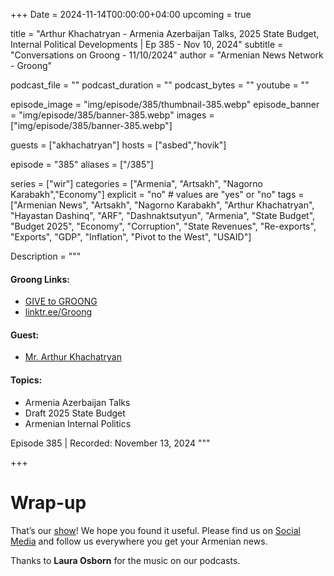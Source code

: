 +++
Date = 2024-11-14T00:00:00+04:00
upcoming = true

title = "Arthur Khachatryan - Armenia Azerbaijan Talks, 2025 State Budget, Internal Political Developments | Ep 385 - Nov 10, 2024"
subtitle = "Conversations on Groong - 11/10/2024"
author = "Armenian News Network - Groong"

podcast_file = ""
podcast_duration = ""
podcast_bytes = ""
youtube = ""

episode_image = "img/episode/385/thumbnail-385.webp"
episode_banner = "img/episode/385/banner-385.webp"
images = ["img/episode/385/banner-385.webp"]

guests = ["akhachatryan"]
hosts = ["asbed","hovik"]

episode = "385"
aliases = ["/385"]

series = ["wir"]
categories = ["Armenia", "Artsakh", "Nagorno Karabakh","Economy"]
explicit = "no" # values are "yes" or "no"
tags = ["Armenian News", "Artsakh", "Nagorno Karabakh", "Arthur Khachatryan", "Hayastan Dashinq", "ARF", "Dashnaktsutyun", "Armenia", "State Budget", "Budget 2025", "Economy", "Corruption", "State Revenues", "Re-exports", "Exports", "GDP", "Inflation", "Pivot to the West", "USAID"]

Description = """

#### Groong Links:
* [GIVE to GROONG](https://podcasts.groong.org/donate)
* [linktr.ee/Groong](https://linktr.ee/groong)

#### Guest:
* [Mr. Arthur Khachatryan](/guest/akhachatryan)

#### Topics:
* Armenia Azerbaijan Talks
* Draft 2025 State Budget
* Armenian Internal Politics



Episode 385 | Recorded: November 13, 2024
"""

+++




# Wrap-up

That’s our [show](https://podcasts.groong.org/)! We hope you found it useful. Please find us on [Social Media](https://linktr.ee/groong) and follow us everywhere you get your Armenian news.

Thanks to **Laura Osborn** for the music on our podcasts.
